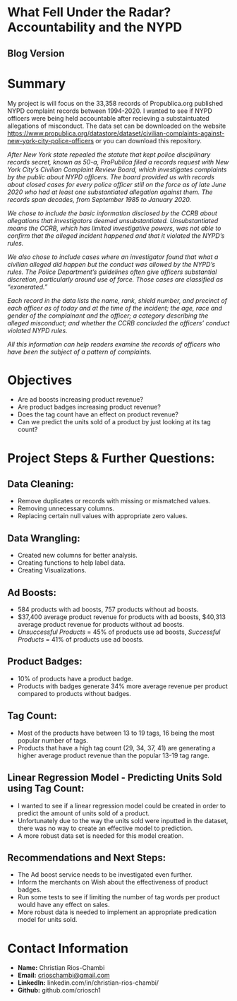 # What Fell Under the Radar? Accountability and the NYPD

## Blog Version


# Summary
My project is will focus on the 33,358 records of Propublica.org published NYPD complaint records between 1994-2020. I wanted to see if NYPD officers were being held accountable after recieving a substaintuated allegations of misconduct. The data set can be downloaded on the website https://www.propublica.org/datastore/dataset/civilian-complaints-against-new-york-city-police-officers or you can download this repository.

*After New York state repealed the statute that kept police disciplinary records secret, known as 50-a, ProPublica filed a records request with New York City’s Civilian Complaint Review Board, which investigates complaints by the public about NYPD officers. The board provided us with records about closed cases for every police officer still on the force as of late June 2020 who had at least one substantiated allegation against them. The records span decades, from September 1985 to January 2020.*

*We chose to include the basic information disclosed by the CCRB about allegations that investigators deemed unsubstantiated. Unsubstantiated means the CCRB, which has limited investigative powers, was not able to confirm that the alleged incident happened and that it violated the NYPD’s rules.*

*We also chose to include cases where an investigator found that what a civilian alleged did happen but the conduct was allowed by the NYPD’s rules. The Police Department’s guidelines often give officers substantial discretion, particularly around use of force. Those cases are classified as “exonerated.”*

*Each record in the data lists the name, rank, shield number, and precinct of each officer as of today and at the time of the incident; the age, race and gender of the complainant and the officer; a category describing the alleged misconduct; and whether the CCRB concluded the officers’ conduct violated NYPD rules.*

*All this information can help readers examine the records of officers who have been the subject of a pattern of complaints.*

# Objectives
- Are ad boosts increasing product revenue?
- Are product badges increasing product revenue?
- Does the tag count have an effect on product revenue?
- Can we predict the units sold of a product by just looking at its tag count?

# Project Steps & Further Questions:

## Data Cleaning:

- Remove duplicates or records with missing or mismatched values.
- Removing unnecessary columns. 
- Replacing certain null values with appropriate zero values.

## Data Wrangling:

- Created new columns for better analysis.
- Creating functions to help label data.
- Creating Visualizations.

## Ad Boosts:

- 584 products with ad boosts, 757 products without ad boosts.
- $37,400 average product revenue for products with ad boosts, $40,313 average product revenue for products without ad boosts.
- *Unsuccessful Products* = 45% of products use ad boosts, *Successful Products* = 41% of products use ad boosts.

## Product Badges:
- 10% of products have a product badge.
- Products with badges generate 34% more average revenue per product compared to products without badges.

## Tag Count:
- Most of the products have between 13 to 19 tags, 16 being the most popular number of tags.
- Products that have a high tag count (29, 34, 37, 41) are generating a higher average product revenue than the popular 13-19 tag range. 

## Linear Regression Model - Predicting Units Sold using Tag Count:
- I wanted to see if a linear regression model could be created in order to predict the amount of units sold of a product.
- Unfortunately due to the way the units sold were inputted in the dataset, there was no way to create an effective model to prediction.
- A more robust data set is needed for this model creation.

## Recommendations and Next Steps:
- The Ad boost service needs to be investigated even further.
- Inform the merchants on Wish about the effectiveness of product badges.
- Run some tests to see if limiting the number of tag words per product would have any effect on sales.
- More robust data is needed to implement an appropriate predication model for units sold.

# Contact Information 
- **Name:** Christian Rios-Chambi
- **Email:** crioschambi@gmail.com
- **LinkedIn:** linkedin.com/in/christian-rios-chambi/
- **Github:** github.com/criosch1
